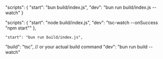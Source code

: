 "scripts": {
  "start": "bun build/index.js",
  "dev": "bun run build/index.js --watch"
}


 "scripts": {
    "start": "node build/index.js",
    "dev": "tsc-watch --onSuccess \"npm start\""
  },

    "start": "bun run build/index.js",
  "build": "tsc",  // or your actual build command
  "dev": "bun run build --watch"
